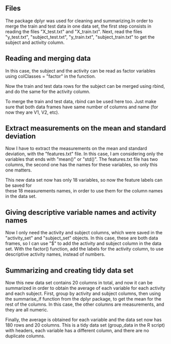 ## **Files**

The package dplyr was used for cleaning and summarizing.In order to merge the train and test data in one data set, the first step consists in reading the files "X_test.txt" and "X_train.txt". Next, read the files "y_test.txt", "subject_test.txt", "y_train.txt", "subject_train.txt" to get the subject and activity column.

## **Reading and merging data**

In this case, the subject and the activity can be read as factor variables using 
colClasses = "factor" in the function.

Now the train and test data rows for the subject can be merged using rbind, and do the 
same for the activity column.

To merge the train and test data, rbind can be used here too. Just make sure that both
data frames have same number of columns and name (for now they are V1, V2, etc).

## **Extract measurements on the mean and standard deviation**

Now I have to extract the measurements on the mean and standard deviation, with the 
"features.txt" file. In this case, I am considering only the variables that ends with 
"mean()" or "std()". The features.txt file has two columns, the second one has the names
for these variables, so only this one matters.

This new data set now has only 18 variables, so now the feature labels can be saved for  
these 18 measurements names, in order to use them for the column names in the data set.

## **Giving descriptive variable names and activity names**

Now I only need the activity and subject columns, which were saved in the "activity_set"
and "subject_set" objects. In this case, these are both data frames, so I can use "$"
to add the activity and subject column in the data set.
With the factor() function, add the labels for the activity column, to use descriptive
activity names, instead of numbers.

## **Summarizing and creating tidy data set**

Now this new data set contains 20 columns in total, and now it can be summarized in
order to obtain the average of each variable for each activity and each subject.
First, group by activity and subject columns, then using the summarise_if function from
the dplyr package, to get the mean for the rest of the columns. In this case, the other
columns are measurements, and they are all numeric.

Finally, the average is obtained for each variable and the data set now has 180 rows
and 20 columns. This is a tidy data set (group_data in the R script) with headers, each variable has a different column,
and there are no duplicate columns.
